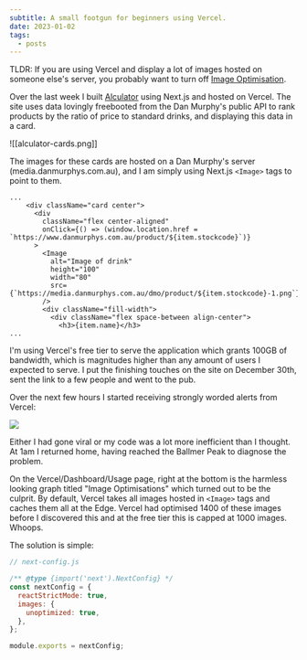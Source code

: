 ```yaml
---
subtitle: A small footgun for beginners using Vercel.
date: 2023-01-02
tags:
  - posts
---
```

TLDR: If you are using Vercel and display a lot of images hosted on someone else's server, you probably want to turn off [Image Optimisation](https://vercel.com/docs/concepts/image-optimization).

Over the last week I built [Alculator](https://alculator.zachmanson.com) using Next.js and hosted on Vercel. The site uses data lovingly freebooted from the Dan Murphy's public API to rank products by the ratio of price to standard drinks, and displaying this data in a card.

![[alculator-cards.png]]

The images for these cards are hosted on a Dan Murphy's server (media.danmurphys.com.au), and I am simply using Next.js `<Image>` tags to point to them.

```tsx
...
    <div className="card center">
      <div
        className="flex center-aligned"
        onClick={() => (window.location.href = `https://www.danmurphys.com.au/product/${item.stockcode}`)}
      >
        <Image
          alt="Image of drink"
          height="100"
          width="80"
          src={`https://media.danmurphys.com.au/dmo/product/${item.stockcode}-1.png`}
        />
        <div className="fill-width">
          <div className="flex space-between align-center">
            <h3>{item.name}</h3>
...
```

I'm using Vercel's free tier to serve the application which grants 100GB of bandwidth, which is magnitudes higher than any amount of users I expected to serve. I put the finishing touches on the site on December 30th, sent the link to a few people and went to the pub.

Over the next few hours I started receiving strongly worded alerts from Vercel:

![](vercel-warnings.png)

Either I had gone viral or my code was a lot more inefficient than I thought. At 1am I returned home, having reached the Ballmer Peak to diagnose the problem.

On the Vercel/Dashboard/Usage page, right at the bottom is the harmless looking graph titled "Image Optimisations" which turned out to be the culprit. By default, Vercel takes all images hosted in `<Image>` tags and caches them all at the Edge. Vercel had optimised 1400 of these images before I discovered this and at the free tier this is capped at 1000 images. Whoops.

The solution is simple:

```js
// next-config.js

/** @type {import('next').NextConfig} */
const nextConfig = {
  reactStrictMode: true,
  images: {
    unoptimized: true,
  },
};

module.exports = nextConfig;
```
